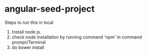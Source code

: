 # angular-seed-project

Steps to run this in local

1. Install node js. 
2. check node installation by running command 'npm' in command prompt/Terminal
3. do bower install
